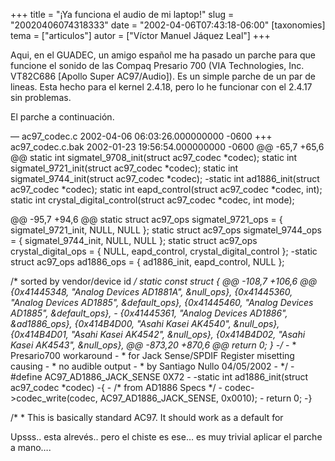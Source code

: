 +++
title = "¡Ya funciona el audio de mi laptop!"
slug = "20020406074318333"
date = "2002-04-06T07:43:18-06:00"
[taxonomies]
tema = ["articulos"]
autor = ["Víctor Manuel Jáquez Leal"]
+++

Aqui, en el GUADEC, un amigo español me ha pasado un parche para que
funcione el sonido de las Compaq Presario 700 (VIA Technologies,
Inc. VT82C686 \[Apollo Super AC97/Audio\]). Es un simple parche de un
par de lineas. Esta hecho para el kernel 2.4.18, pero lo he funcionar
con el 2.4.17 sin problemas.

El parche a continuación.

<!-- more -->
— ac97_codec.c 2002-04-06 06:03:26.000000000 -0600 +++ ac97_codec.c.bak
2002-01-23 19:56:54.000000000 -0600 @@ -65,7 +65,6 @@ static int
sigmatel_9708_init(struct ac97_codec *codec); static int
sigmatel_9721_init(struct ac97_codec *codec); static int
sigmatel_9744_init(struct ac97_codec *codec); -static int
ad1886_init(struct ac97_codec *codec); static int eapd_control(struct
ac97_codec *codec, int); static int crystal_digital_control(struct
ac97_codec *codec, int mode);

@@ -95,7 +94,6 @@ static struct ac97_ops sigmatel_9721_ops = {
sigmatel_9721_init, NULL, NULL }; static struct ac97_ops
sigmatel_9744_ops = { sigmatel_9744_init, NULL, NULL }; static struct
ac97_ops crystal_digital_ops = { NULL, eapd_control,
crystal_digital_control }; -static struct ac97_ops ad1886_ops = {
ad1886_init, eapd_control, NULL };

/\* sorted by vendor/device id */ static const struct { @@ -108,7 +106,6
@@ {0x41445348, &quot;Analog Devices AD1881A&quot;, &null_ops},
{0x41445360, &quot;Analog Devices AD1885&quot;, &default_ops},
{0x41445460, &quot;Analog Devices AD1885&quot;, &default_ops}, -
{0x41445361, &quot;Analog Devices AD1886&quot;, &ad1886_ops},
{0x414B4D00, &quot;Asahi Kasei AK4540&quot;, &null_ops}, {0x414B4D01,
&quot;Asahi Kasei AK4542&quot;, &null_ops}, {0x414B4D02, &quot;Asahi
Kasei AK4543&quot;, &null_ops}, @@ -873,20 +870,6 @@ return 0; } -/* -
\* Presario700 workaround - \* for Jack Sense/SPDIF Register misetting
causing - \* no audible output - \* by Santiago Nullo 04/05/2002 - */
-#define AC97_AD1886_JACK_SENSE 0X72 - -static int ad1886_init(struct
ac97_codec *codec) -{ - /\* from AD1886 Specs \*/ -
codec-\>codec_write(codec, AC97_AD1886_JACK_SENSE, 0x0010); - return 0;
-}

/* * This is basically standard AC97. It should work as a default for

Upsss.. esta alrevés.. pero el chiste es ese… es muy trivial aplicar el
parche a mano….
